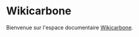 # Wikicarbone

Bienvenue sur l'espace documentaire [Wikicarbone](https://wikicarbone.beta.gouv.fr).
